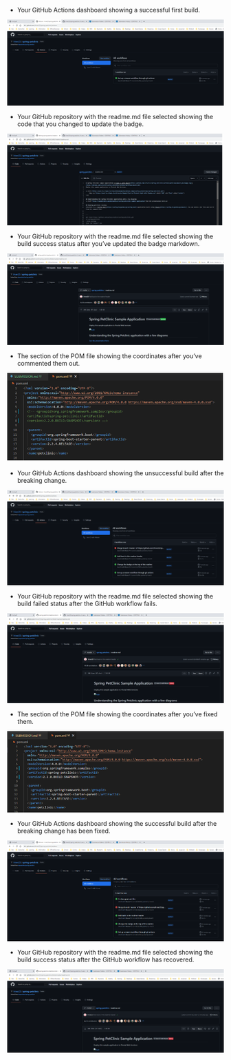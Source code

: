 - Your GitHub Actions dashboard showing a successful first build.

![Workflow Screen Capture #1](figures/actions-1.png)

- Your GitHub repository with the readme.md file selected showing the code that you
changed to update the badge.

![Workflow Screen Capture #2](figures/actions-2.png)


- Your GitHub repository with the readme.md file selected showing the build success
status after you’ve updated the badge markdown.

![Workflow Screen Capture #3](figures/actions-3.png)


- The section of the POM file showing the coordinates after you’ve commented them
out.

![Workflow Screen Capture #4](figures/actions-4.png)


- Your GitHub Actions dashboard showing the unsuccessful build after the breaking
change.


![Workflow Screen Capture #5](figures/actions-5.png)


- Your GitHub repository with the readme.md file selected showing the build failed
status after the GitHub workflow fails.

![Workflow Screen Capture #6](figures/actions-6.png)


- The section of the POM file showing the coordinates after you’ve fixed them.

![Workflow Screen Capture #7](figures/actions-7.png)


- Your GitHub Actions dashboard showing the successful build after the breaking
change has been fixed.

![Workflow Screen Capture #8](figures/actions-8.png)

- Your GitHub repository with the readme.md file selected showing the build success
status after the GitHub workflow has recovered.

![Workflow Screen Capture #9](figures/actions-9.png)